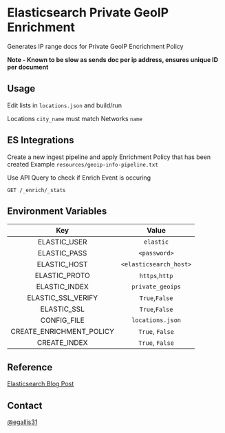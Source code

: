 # Elasticsearch Private GeoIP Enrichment

Generates IP range docs for Private GeoIP Encrichment Policy

**Note - Known to be slow as sends doc per ip address, ensures unique ID per document**

## Usage

Edit lists in `locations.json` and build/run

Locations `city_name` must match Networks `name`

## ES Integrations

Create a new ingest pipeline and apply Enrichment Policy that has been created
Example `resources/geoip-info-pipeline.txt`

Use API Query to check if Enrich Event is occuring

`GET /_enrich/_stats`

## Environment Variables

| Key | Value |
|:--:|:--:|
| ELASTIC_USER | `elastic` |
| ELASTIC_PASS | `<password>` |
| ELASTIC_HOST | `<elasticsearch_host>` |
| ELASTIC_PROTO | `https`,`http` |
| ELASTIC_INDEX | `private_geoips` |
| ELASTIC_SSL_VERIFY | `True`,`False` |
| ELASTIC_SSL | `True`,`False` |
| CONFIG_FILE | `locations.json` |
| CREATE_ENRICHMENT_POLICY | `True`, `False` |
| CREATE_INDEX | `True`, `False` |

## Reference

[Elasticsearch Blog Post](https://www.elastic.co/blog/enriching-elasticsearch-data-geo-ips-internal-private-ip-addresses)

## Contact

[@egallis31](https://github.com/egallis31)

